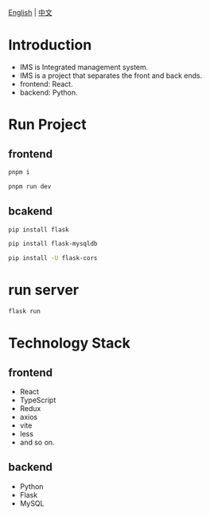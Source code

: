 [English](/README.md) | [中文](/README_zh-CN.md)

# Introduction
- IMS is Integrated management system.
- IMS is a project that separates the front and back ends.
- frontend: React.
- backend: Python.

# Run Project
## frontend
```bash
pnpm i
```
```bash
pnpm run dev
```
## bcakend
```bash
pip install flask
```
```bash
pip install flask-mysqldb
```
```bash
pip install -U flask-cors
```
# run server
```bash
flask run
```

# Technology Stack
## frontend
- React
- TypeScript
- Redux
- axios
- vite
- less
- and so on.

## backend
- Python
- Flask
- MySQL
